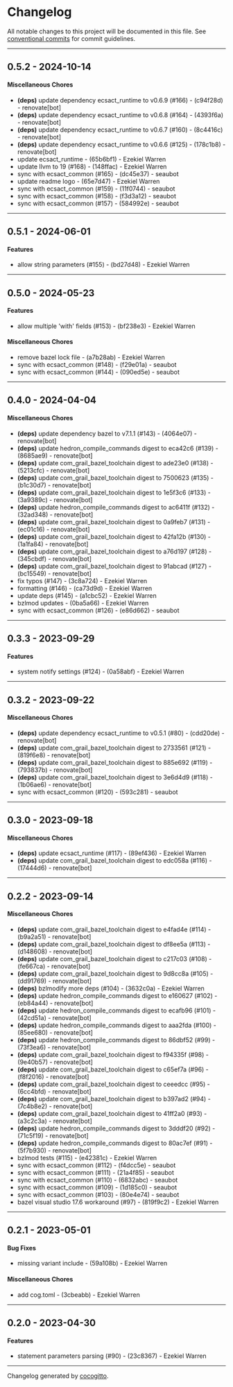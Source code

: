# Changelog
All notable changes to this project will be documented in this file. See [conventional commits](https://www.conventionalcommits.org/) for commit guidelines.

- - -
## 0.5.2 - 2024-10-14
#### Miscellaneous Chores
- **(deps)** update dependency ecsact_runtime to v0.6.9 (#166) - (c94f28d) - renovate[bot]
- **(deps)** update dependency ecsact_runtime to v0.6.8 (#164) - (4393f6a) - renovate[bot]
- **(deps)** update dependency ecsact_runtime to v0.6.7 (#160) - (8c4416c) - renovate[bot]
- **(deps)** update dependency ecsact_runtime to v0.6.6 (#125) - (178c1b8) - renovate[bot]
- update ecsact_runtime - (65b6bf1) - Ezekiel Warren
- update llvm to 19 (#168) - (148ffac) - Ezekiel Warren
- sync with ecsact_common (#165) - (dc45e37) - seaubot
- update readme logo - (65e7d47) - Ezekiel Warren
- sync with ecsact_common (#159) - (11f0744) - seaubot
- sync with ecsact_common (#158) - (f3d3a12) - seaubot
- sync with ecsact_common (#157) - (584992e) - seaubot

- - -

## 0.5.1 - 2024-06-01
#### Features
- allow string parameters (#155) - (bd27d48) - Ezekiel Warren

- - -

## 0.5.0 - 2024-05-23
#### Features
- allow multiple 'with' fields (#153) - (bf238e3) - Ezekiel Warren
#### Miscellaneous Chores
- remove bazel lock file - (a7b28ab) - Ezekiel Warren
- sync with ecsact_common (#148) - (f29e01a) - seaubot
- sync with ecsact_common (#144) - (090ed5e) - seaubot

- - -

## 0.4.0 - 2024-04-04
#### Miscellaneous Chores
- **(deps)** update dependency bazel to v7.1.1 (#143) - (4064e07) - renovate[bot]
- **(deps)** update hedron_compile_commands digest to eca42c6 (#139) - (8685ae9) - renovate[bot]
- **(deps)** update com_grail_bazel_toolchain digest to ade23e0 (#138) - (5213cfc) - renovate[bot]
- **(deps)** update com_grail_bazel_toolchain digest to 7500623 (#135) - (b1c30d7) - renovate[bot]
- **(deps)** update com_grail_bazel_toolchain digest to 1e5f3c6 (#133) - (3a9389c) - renovate[bot]
- **(deps)** update hedron_compile_commands digest to ac6411f (#132) - (32ad348) - renovate[bot]
- **(deps)** update com_grail_bazel_toolchain digest to 0a9feb7 (#131) - (ec01c16) - renovate[bot]
- **(deps)** update com_grail_bazel_toolchain digest to 42fa12b (#130) - (1a1fa84) - renovate[bot]
- **(deps)** update com_grail_bazel_toolchain digest to a76d197 (#128) - (345cbdf) - renovate[bot]
- **(deps)** update com_grail_bazel_toolchain digest to 91abcad (#127) - (bc15549) - renovate[bot]
- fix typos (#147) - (3c8a724) - Ezekiel Warren
- formatting (#146) - (ca73d9d) - Ezekiel Warren
- update deps (#145) - (a1cbc52) - Ezekiel Warren
- bzlmod updates - (0ba5a66) - Ezekiel Warren
- sync with ecsact_common (#126) - (e86d662) - seaubot

- - -

## 0.3.3 - 2023-09-29
#### Features
- system notify settings (#124) - (0a58abf) - Ezekiel Warren

- - -

## 0.3.2 - 2023-09-22
#### Miscellaneous Chores
- **(deps)** update dependency ecsact_runtime to v0.5.1 (#80) - (cdd20de) - renovate[bot]
- **(deps)** update com_grail_bazel_toolchain digest to 2733561 (#121) - (819f6e8) - renovate[bot]
- **(deps)** update com_grail_bazel_toolchain digest to 885e692 (#119) - (793837b) - renovate[bot]
- **(deps)** update com_grail_bazel_toolchain digest to 3e6d4d9 (#118) - (1b06ae6) - renovate[bot]
- sync with ecsact_common (#120) - (593c281) - seaubot

- - -

## 0.3.0 - 2023-09-18
#### Miscellaneous Chores
- **(deps)** update ecsact_runtime (#117) - (89ef436) - Ezekiel Warren
- **(deps)** update com_grail_bazel_toolchain digest to edc058a (#116) - (17444d6) - renovate[bot]

- - -

## 0.2.2 - 2023-09-14
#### Miscellaneous Chores
- **(deps)** update com_grail_bazel_toolchain digest to e4fad4e (#114) - (b9a2a51) - renovate[bot]
- **(deps)** update com_grail_bazel_toolchain digest to df8ee5a (#113) - (d148608) - renovate[bot]
- **(deps)** update com_grail_bazel_toolchain digest to c217c03 (#108) - (fe667ca) - renovate[bot]
- **(deps)** update com_grail_bazel_toolchain digest to 9d8cc8a (#105) - (dd91769) - renovate[bot]
- **(deps)** bzlmodify more deps (#104) - (3632c0a) - Ezekiel Warren
- **(deps)** update hedron_compile_commands digest to e160627 (#102) - (eb84a44) - renovate[bot]
- **(deps)** update hedron_compile_commands digest to ecafb96 (#101) - (42cd51a) - renovate[bot]
- **(deps)** update hedron_compile_commands digest to aaa2fda (#100) - (85ee680) - renovate[bot]
- **(deps)** update hedron_compile_commands digest to 86dbf52 (#99) - (73f3ea6) - renovate[bot]
- **(deps)** update com_grail_bazel_toolchain digest to f94335f (#98) - (9e40b57) - renovate[bot]
- **(deps)** update com_grail_bazel_toolchain digest to c65ef7a (#96) - (f8f2016) - renovate[bot]
- **(deps)** update com_grail_bazel_toolchain digest to ceeedcc (#95) - (6cc4bfd) - renovate[bot]
- **(deps)** update com_grail_bazel_toolchain digest to b397ad2 (#94) - (7c4b8e2) - renovate[bot]
- **(deps)** update com_grail_bazel_toolchain digest to 41ff2a0 (#93) - (a3c2c3a) - renovate[bot]
- **(deps)** update hedron_compile_commands digest to 3dddf20 (#92) - (71c5f19) - renovate[bot]
- **(deps)** update hedron_compile_commands digest to 80ac7ef (#91) - (5f7b930) - renovate[bot]
- bzlmod tests (#115) - (e42381c) - Ezekiel Warren
- sync with ecsact_common (#112) - (f4dcc5e) - seaubot
- sync with ecsact_common (#111) - (21a4f85) - seaubot
- sync with ecsact_common (#110) - (6832abc) - seaubot
- sync with ecsact_common (#109) - (1d185c0) - seaubot
- sync with ecsact_common (#103) - (80e4e74) - seaubot
- bazel visual studio 17.6 workaround (#97) - (819f9c2) - Ezekiel Warren

- - -

## 0.2.1 - 2023-05-01
#### Bug Fixes
- missing variant include - (59a108b) - Ezekiel Warren
#### Miscellaneous Chores
- add cog.toml - (3cbeabb) - Ezekiel Warren

- - -

## 0.2.0 - 2023-04-30
#### Features
- statement parameters parsing (#90) - (23c8367) - Ezekiel Warren

- - -

Changelog generated by [cocogitto](https://github.com/cocogitto/cocogitto).
